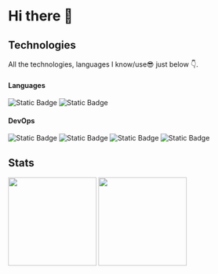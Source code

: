 # Hi there 👋

## Technologies
All the technologies, languages I know/use😎 just below 👇.
#### Languages
![Static Badge](https://img.shields.io/badge/C-323330?style=flat&logo=c&labelColor=white)
![Static Badge](https://img.shields.io/badge/CPP-323330?style=flat&logo=cplusplus&logoColor=044F88&labelColor=white)
#### DevOps
![Static Badge](https://img.shields.io/badge/NixOS-323330?style=flat&logo=nixos&labelColor=white)
![Static Badge](https://img.shields.io/badge/Docker-323330?style=flat&logo=docker&labelColor=white)
![Static Badge](https://img.shields.io/badge/Proxmox-323330?style=flat&logo=proxmox&labelColor=white)
![Static Badge](https://img.shields.io/badge/Alpine-323330?style=flat&logo=alpinelinux&logoColor=blue&labelColor=white)



## Stats
<picture>
  <source
    height=180
    srcset="https://github-readme-stats.vercel.app/api?username=keyzox71&show_icons=true&theme=dark&show=prs_merged&hide=prs"
    media="(prefers-color-scheme: dark)"
  />
  <source
    height=180
    srcset="https://github-readme-stats.vercel.app/api?username=keyzox71&show_icons=true&show=prs_merged&hide=prs"
    media="(prefers-color-scheme: light), (prefers-color-scheme: no-preference)"
  />
  <img height=180 src="https://github-readme-stats.vercel.app/api?username=keyzox71&show_icons=true" />
</picture>
<picture>
  <source
    height=180
    srcset="https://github-readme-stats.vercel.app/api/top-langs/?username=keyzox71&layout=compact&theme=dark&size_weight=0.5&count_weight=0.5"
    media="(prefers-color-scheme: dark)"
  />
  <source
    height=180
    srcset="https://github-readme-stats.vercel.app/api/top-langs/?username=keyzox71&layout=compact&size_weight=0.5&count_weight=0.5"
    media="(prefers-color-scheme: light), (prefers-color-scheme: no-preference)"
  />
  <img height=180 src="https://github-readme-stats.vercel.app/api/top-langs/?username=keyzox71&layout=compact&size_weight=0.5&count_weight=0.5" />
</picture>
